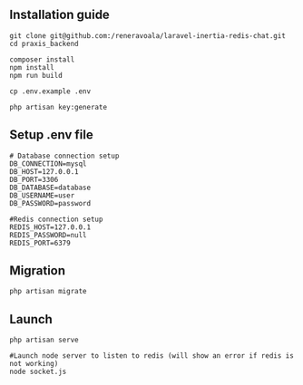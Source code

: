 
## Installation guide

```shell
git clone git@github.com:/reneravoala/laravel-inertia-redis-chat.git
cd praxis_backend

composer install
npm install
npm run build

cp .env.example .env

php artisan key:generate
```

## Setup .env file

```shell
# Database connection setup 
DB_CONNECTION=mysql
DB_HOST=127.0.0.1
DB_PORT=3306
DB_DATABASE=database
DB_USERNAME=user
DB_PASSWORD=password

#Redis connection setup
REDIS_HOST=127.0.0.1
REDIS_PASSWORD=null
REDIS_PORT=6379
```

## Migration

```shell
php artisan migrate
```

## Launch

```shell
php artisan serve

#Launch node server to listen to redis (will show an error if redis is not working)
node socket.js
```
